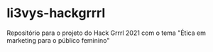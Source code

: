 # li3vys-hackgrrrl
Repositório para o projeto do Hack Grrrl 2021 com o tema "Ética em marketing para o público feminino"
